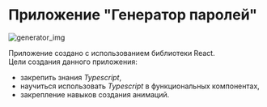 <h1>Приложение "Генератор паролей"</h1>

![generator_img](https://user-images.githubusercontent.com/47942690/106387976-7833ed00-63ed-11eb-846f-dc535d9e4e99.jpg)

<p>
  Приложение создано с использованием библиотеки React.
  </br>
  Цели создания данного приложения: 
  <ul>
  <li>закрепить знания <i>Typescript</i>,</li>
  <li>научиться использовать <i>Typescript</i> в функциональных компонентах,</li>
  <li>закрепление навыков создания анимаций.</li>
  </ul>
</p>
